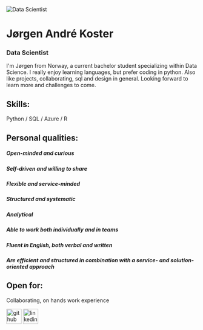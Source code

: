 ![Data Scientist](https://miro.medium.com/max/870/1*14v1pUZwr516557dpS-oYw.jpeg)

# Jørgen André Koster
### Data Scientist
I'm Jørgen from Norway, a current bachelor student specializing within Data Science. I really enjoy learning languages, but prefer coding in python. Also like projects, collaborating, sql and design in general. Looking forward to learn more and challenges to come.

## Skills:
Python / SQL / Azure / R

## Personal qualities:

##### Open-minded and curious
##### Self-driven and willing to share
##### Flexible and service-minded
##### Structured and systematic
##### Analytical
##### Able to work both individually and in teams
##### Fluent in English, both verbal and written
##### Are efficient and structured in combination with a service- and solution-oriented approach

## Open for:
Collaborating, on hands work experience

[<img src='https://cdn.jsdelivr.net/npm/simple-icons@3.0.1/icons/github.svg' alt='github' height='40'>](https://github.com/Kozter)  [<img src='https://cdn.jsdelivr.net/npm/simple-icons@3.0.1/icons/linkedin.svg' alt='linkedin' height='40'>](linkedin.com/in/jørgen-andré-koster-0b3760190)  
